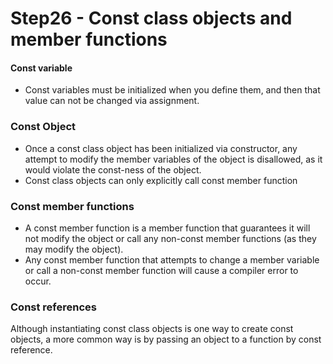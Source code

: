 # Step26 - Const class objects and member functions

#### Const variable
- Const variables must be initialized when you define them, and then that value can not be changed via assignment.

### Const Object
- Once a const class object has been initialized via constructor, any attempt to modify the member variables of the object is disallowed, as it would violate the const-ness of the object.
- Const class objects can only explicitly call const member function

### Const member functions
- A const member function is a member function that guarantees it will not modify the object or call any non-const member functions (as they may modify the object).
- Any const member function that attempts to change a member variable or call a non-const member function will cause a compiler error to occur.

### Const references
Although instantiating const class objects is one way to create const objects, a more common way is by passing an object to a function by const reference.
